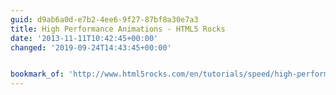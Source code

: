 ```yaml
---
guid: d9ab6a0d-e7b2-4ee6-9f27-87bf8a30e7a3
title: High Performance Animations - HTML5 Rocks
date: '2013-11-11T10:42:45+00:00'
changed: '2019-09-24T14:43:45+00:00'


bookmark_of: 'http://www.html5rocks.com/en/tutorials/speed/high-performance-animations/'
---
```




